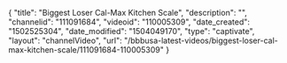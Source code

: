 {
    "title": "Biggest Loser Cal-Max Kitchen Scale",
    "description": "",
    "channelid": "111091684",
    "videoid": "110005309",
    "date_created": "1502525304",
    "date_modified": "1504049170",
    "type": "captivate",
    "layout": "channelVideo",
    "url": "\/bbbusa-latest-videos\/biggest-loser-cal-max-kitchen-scale\/111091684-110005309"
}